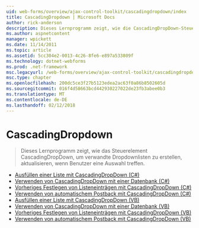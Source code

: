 ```yaml
---
uid: web-forms/overview/ajax-control-toolkit/cascadingdropdown/index
title: CascadingDropdown | Microsoft Docs
author: rick-anderson
description: Dieses Lernprogramm zeigt, wie die CascadingDropDown-Steuerelement zum Erstellen von verknüpften Dropdown-Listet das Update aus, wenn Benutzer eine Auswahl treffen.
ms.author: aspnetcontent
manager: wpickett
ms.date: 11/14/2011
ms.topic: article
ms.assetid: 5cc304e2-0013-4c26-8fe6-e897a533809f
ms.technology: dotnet-webforms
ms.prod: .net-framework
msc.legacyurl: /web-forms/overview/ajax-control-toolkit/cascadingdropdown
msc.type: chapter
ms.openlocfilehash: 200dc5ce3f27b5123edea2ac63f0a86b8502605d
ms.sourcegitcommit: 016f4d58663bcd442930227022de23fb3abee0b3
ms.translationtype: MT
ms.contentlocale: de-DE
ms.lasthandoff: 02/12/2018
---
```

<a name="cascadingdropdown"></a>CascadingDropdown
====================
> Dieses Lernprogramm zeigt, wie das Steuerelement CascadingDropDown, um verwandte Dropdownlisten zu erstellen, aktualisieren, wenn Benutzer eine Auswahl treffen.


- [Ausfüllen einer Liste mit CascadingDropDown (C#)](filling-a-list-using-cascadingdropdown-cs.md)
- [Verwenden von CascadingDropDown mit einer Datenbank (C#)](using-cascadingdropdown-with-a-database-cs.md)
- [Vorheriges Festlegen von Listeneinträgen mit CascadingDropDown (C#)](presetting-list-entries-with-cascadingdropdown-cs.md)
- [Verwenden von automatischem Postback mit CascadingDropDown (C#)](using-auto-postback-with-cascadingdropdown-cs.md)
- [Ausfüllen einer Liste mit CascadingDropDown (VB)](filling-a-list-using-cascadingdropdown-vb.md)
- [Verwenden von CascadingDropDown mit einer Datenbank (VB)](using-cascadingdropdown-with-a-database-vb.md)
- [Vorheriges Festlegen von Listeneinträgen mit CascadingDropDown (VB)](presetting-list-entries-with-cascadingdropdown-vb.md)
- [Verwenden von automatischem Postback mit CascadingDropDown (VB)](using-auto-postback-with-cascadingdropdown-vb.md)
